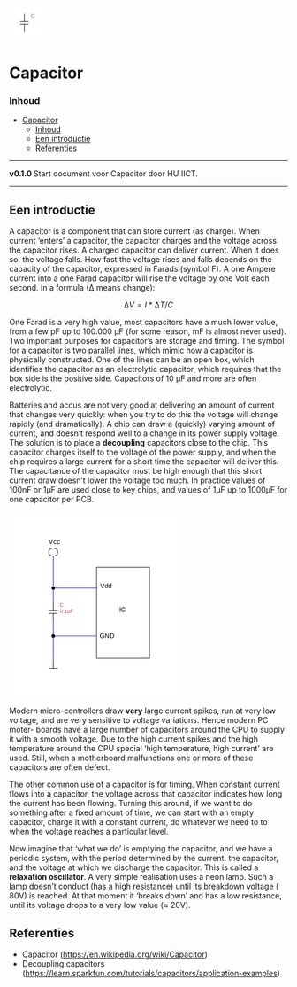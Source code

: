 ![logo](../capacitor/img/Capacitor.svg) [](logo-id)

# Capacitor[](title-id)

### Inhoud[](toc-id)

- [Capacitor](#capacitor)
    - [Inhoud](#inhoud)
  - [Een introductie](#een-introductie)
  - [Referenties](#referenties)

---

**v0.1.0 [](version-id)** Start document voor Capacitor door HU IICT[](author-id).

---

## Een introductie

A capacitor is a component that can store current (as charge). When current ‘enters’ a capacitor, the capacitor charges and the voltage across the capacitor rises. A charged capacitor can deliver current. When it does so, the voltage falls. How fast the voltage rises and falls depends on the capacity of the capacitor, expressed in Farads (symbol F). A one Ampere current into a one Farad capacitor will rise the voltage by one Volt each second. In a formula (∆ means change):

$$
∆ V = I * ∆  T/C
$$

One Farad is a very high value, most capacitors have a much lower value, from a few pF up to 100.000 µF (for some reason, mF is almost never used). Two important purposes for capacitor’s are storage and timing. The symbol for a capacitor is two parallel lines, which mimic how a capacitor is physically constructed. One of the lines can be an open box, which identifies the capacitor as an electrolytic capacitor, which requires that the box side is the positive side. Capacitors of 10 µF and more are often electrolytic.

Batteries and accus are not very good at delivering an amount of current that changes very quickly: when you try to do this the voltage will change rapidly (and dramatically). A chip can draw a (quickly) varying amount of current, and doesn’t respond well to a change in its power supply voltage. The solution is to place a **decoupling** capacitors close to the chip. This capacitor charges itself to the voltage of the power supply, and when the chip requires a large current for a short time the capacitor will deliver this. The capacitance of the capacitor must be high enough that this short current draw doesn’t lower the voltage too much. In practice values of 100nF or 1µF are used close to key chips, and values of 1µF up to 1000µF for one capacitor per PCB.

![A circuit with decoupling capacitors](../capacitor/img/Decoupling-capacitors.svg)

Modern micro-controllers draw **very** large current spikes, run at very low voltage, and are very sensitive to voltage variations. Hence modern PC moter- boards have a large number of capacitors around the CPU to supply it with a smooth voltage. Due to the high current spikes and the high temperature around the CPU special ‘high temperature, high current’ are used. Still, when a motherboard malfunctions one or more of these capacitors are often defect.

The other common use of a capacitor is for timing. When constant current flows into a capacitor, the voltage across that capacitor indicates how long the current has been flowing. Turning this around, if we want to do something after a fixed amount of time, we can start with an empty capacitor, charge it with a constant current, do whatever we need to to when the voltage reaches a particular level.

Now imagine that ‘what we do’ is emptying the capacitor, and we have a periodic system, with the period determined by the current, the capacitor, and the voltage at which we discharge the capacitor. This is called a **relaxation oscillator**. A very simple realisation uses a neon lamp. Such a lamp doesn’t conduct (has a high resistance) until its breakdown voltage ( 80V) is reached. At that moment it ‘breaks down’ and has a low resistance, until its voltage drops to a very low value (≈ 20V).


## Referenties

- Capacitor (<https://en.wikipedia.org/wiki/Capacitor>)
- Decoupling capacitors (<https://learn.sparkfun.com/tutorials/capacitors/application-examples>)